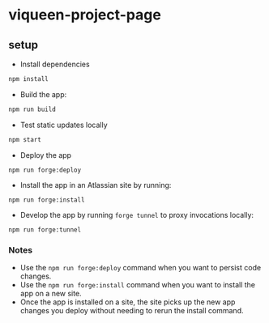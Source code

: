 # viqueen-project-page

## setup

- Install dependencies

```bash
npm install
```

- Build the app:

```bash
npm run build
```

- Test static updates locally

```bash
npm start
```

- Deploy the app

```
npm run forge:deploy
```

- Install the app in an Atlassian site by running:

```
npm run forge:install
```

- Develop the app by running `forge tunnel` to proxy invocations locally:

```
npm run forge:tunnel
```

### Notes

- Use the `npm run forge:deploy` command when you want to persist code changes.
- Use the `npm run forge:install` command when you want to install the app on a new site.
- Once the app is installed on a site, the site picks up the new app changes you deploy without needing to rerun the install command.

